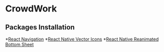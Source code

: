 # CrowdWork




## Packages Installation
*[React Navigation](https://reactnavigation.org/)
*[React Native Vector Icons](https://www.npmjs.com/package/react-native-vector-icons)
*[React Native Reanimated Bottom Sheet](https://www.npmjs.com/package/reanimated-bottom-sheet)
